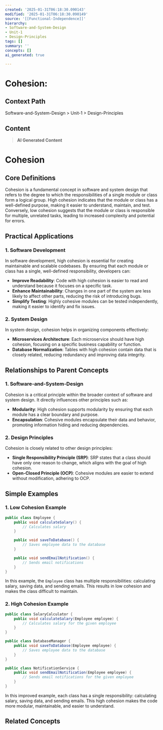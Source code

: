 ```yaml
---
created: '2025-01-31T06:18:30.090143'
modified: '2025-01-31T06:18:30.090149'
source: '[[Functional-Independence]]'
hierarchy:
- Software-and-System-Design
- Unit-1
- Design-Principles
tags: []
summary: ''
concepts: []
ai_generated: true

---
```


# Cohesion:

## Context Path
Software-and-System-Design > Unit-1 > Design-Principles

## Content
> **AI Generated Content**
 # Cohesion

## Core Definitions

Cohesion is a fundamental concept in software and system design that refers to the degree to which the responsibilities of a single module or class form a logical group. High cohesion indicates that the module or class has a well-defined purpose, making it easier to understand, maintain, and test. Conversely, low cohesion suggests that the module or class is responsible for multiple, unrelated tasks, leading to increased complexity and potential for errors.

## Practical Applications

### 1. **Software Development**
In software development, high cohesion is essential for creating maintainable and scalable codebases. By ensuring that each module or class has a single, well-defined responsibility, developers can:
   - **Improve Readability**: Code with high cohesion is easier to read and understand because it focuses on a specific task.
   - **Enhance Maintainability**: Changes in one part of the system are less likely to affect other parts, reducing the risk of introducing bugs.
   - **Simplify Testing**: Highly cohesive modules can be tested independently, making it easier to identify and fix issues.

### 2. **System Design**
In system design, cohesion helps in organizing components effectively:
   - **Microservices Architecture**: Each microservice should have high cohesion, focusing on a specific business capability or function.
   - **Database Normalization**: Tables with high cohesion contain data that is closely related, reducing redundancy and improving data integrity.

## Relationships to Parent Concepts

### 1. **Software-and-System-Design**
Cohesion is a critical principle within the broader context of software and system design. It directly influences other principles such as:
   - **Modularity**: High cohesion supports modularity by ensuring that each module has a clear boundary and purpose.
   - **Encapsulation**: Cohesive modules encapsulate their data and behavior, promoting information hiding and reducing dependencies.

### 2. **Design Principles**
Cohesion is closely related to other design principles:
   - **Single Responsibility Principle (SRP)**: SRP states that a class should have only one reason to change, which aligns with the goal of high cohesion.
   - **Open-Closed Principle (OCP)**: Cohesive modules are easier to extend without modification, adhering to OCP.

## Simple Examples

### 1. **Low Cohesion Example**
```java
public class Employee {
    public void calculateSalary() {
        // Calculates salary
    }

    public void saveToDatabase() {
        // Saves employee data to the database
    }

    public void sendEmailNotification() {
        // Sends email notifications
    }
}
```
In this example, the `Employee` class has multiple responsibilities: calculating salary, saving data, and sending emails. This results in low cohesion and makes the class difficult to maintain.

### 2. **High Cohesion Example**
```java
public class SalaryCalculator {
    public void calculateSalary(Employee employee) {
        // Calculates salary for the given employee
    }
}

public class DatabaseManager {
    public void saveToDatabase(Employee employee) {
        // Saves employee data to the database
    }
}

public class NotificationService {
    public void sendEmailNotification(Employee employee) {
        // Sends email notifications for the given employee
    }
}
```
In this improved example, each class has a single responsibility: calculating salary, saving data, and sending emails. This high cohesion makes the code more modular, maintainable, and easier to understand.

## Related Concepts
